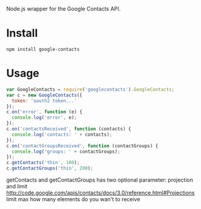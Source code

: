 Node.js wrapper for the Google Contacts API.

# Install

    npm install google-contacts

# Usage

```javascript
var GoogleContacts = require('googlecontacts').GoogleContacts;
var c = new GoogleContacts({
  token: 'oauth2 token...'
});
c.on('error', function (e) {
  console.log('error', e);
});
c.on('contactsReceived', function (contacts) {
  console.log('contacts: ' + contacts);
});
c.on('contactGroupsReceived', function (contactGroups) {
  console.log('groups: ' + contactGroups);
});
c.getContacts('thin', 100);
c.getContactGroups('thin', 200);
```

getContacts and getContactGroups has two optional parameter:
  projection and limit
http://code.google.com/apis/contacts/docs/3.0/reference.html#Projections
limit max how many elements do you wan't to receive

